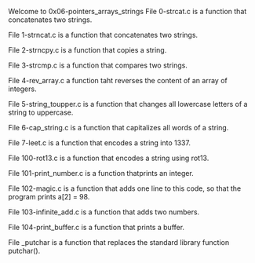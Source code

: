Welcome to 0x06-pointers_arrays_strings
File 0-strcat.c is a function that concatenates two strings.

File 1-strncat.c is a function that concatenates two strings.

File 2-strncpy.c is a function that copies a string.

File 3-strcmp.c is a function that compares two strings.

File 4-rev_array.c a function taht reverses the content of an array of integers.

File 5-string_toupper.c is a function that changes all lowercase letters of a string to uppercase.

File 6-cap_string.c is a function that capitalizes all words of a string.

File 7-leet.c is a function that encodes a string into 1337.

File 100-rot13.c is a function that encodes a string using rot13.

File 101-print_number.c is a function thatprints an integer.

File 102-magic.c is a function that adds one line to this code, so that the program prints a[2] = 98.

File 103-infinite_add.c is a function that adds two numbers.

File 104-print_buffer.c is a function that prints a buffer.

File _putchar is a function that replaces the standard library function putchar().
